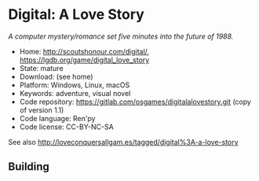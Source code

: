 # Digital: A Love Story

_A computer mystery/romance set five minutes into the future of 1988._

- Home: http://scoutshonour.com/digital/, https://lgdb.org/game/digital_love_story
- State: mature
- Download: (see home)
- Platform: Windows, Linux, macOS
- Keywords: adventure, visual novel
- Code repository: https://gitlab.com/osgames/digitalalovestory.git (copy of version 1.1)
- Code language: Ren'py
- Code license: CC-BY-NC-SA

See also http://loveconquersallgam.es/tagged/digital%3A-a-love-story

## Building
